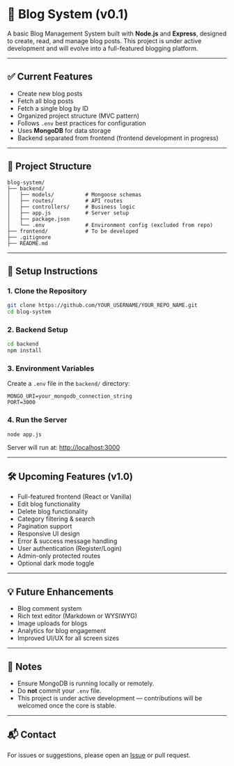 # 📝 Blog System (v0.1)

A basic Blog Management System built with **Node.js** and **Express**, designed to create, read, and manage blog posts. This project is under active development and will evolve into a full-featured blogging platform.

---

## ✅ Current Features

- Create new blog posts
- Fetch all blog posts
- Fetch a single blog by ID
- Organized project structure (MVC pattern)
- Follows `.env` best practices for configuration
- Uses **MongoDB** for data storage
- Backend separated from frontend (frontend development in progress)

---

## 📁 Project Structure

```
blog-system/
├── backend/
│   ├── models/          # Mongoose schemas
│   ├── routes/          # API routes
│   ├── controllers/     # Business logic
│   ├── app.js           # Server setup
│   ├── package.json
│   └── .env             # Environment config (excluded from repo)
├── frontend/            # To be developed
├── .gitignore
├── README.md
```

---

## 🚀 Setup Instructions

### 1. Clone the Repository

```bash
git clone https://github.com/YOUR_USERNAME/YOUR_REPO_NAME.git
cd blog-system
```

### 2. Backend Setup

```bash
cd backend
npm install
```

### 3. Environment Variables

Create a `.env` file in the `backend/` directory:

```
MONGO_URI=your_mongodb_connection_string
PORT=3000
```

### 4. Run the Server

```
node app.js
```

Server will run at: [http://localhost:3000](http://localhost:3000)

---

## 🛠 Upcoming Features (v1.0)

- Full-featured frontend (React or Vanilla)
- Edit blog functionality
- Delete blog functionality
- Category filtering & search
- Pagination support
- Responsive UI design
- Error & success message handling
- User authentication (Register/Login)
- Admin-only protected routes
- Optional dark mode toggle

---

## 💡 Future Enhancements

- Blog comment system
- Rich text editor (Markdown or WYSIWYG)
- Image uploads for blogs
- Analytics for blog engagement
- Improved UI/UX for all screen sizes

---

## 📢 Notes

- Ensure MongoDB is running locally or remotely.
- Do **not** commit your `.env` file.
- This project is under active development — contributions will be welcomed once the core is stable.

---

## 📬 Contact

For issues or suggestions, please open an [Issue](https://github.com/YOUR_USERNAME/YOUR_REPO_NAME/issues) or pull request.
